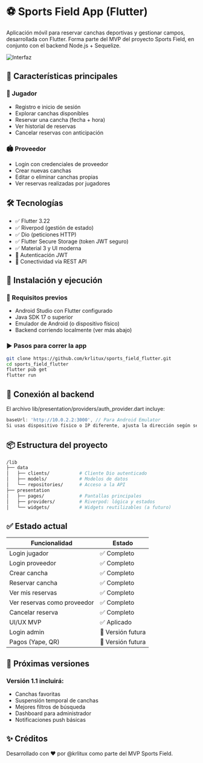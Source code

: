 # ⚽ Sports Field App (Flutter)

Aplicación móvil para reservar canchas deportivas y gestionar campos, desarrollada con Flutter. Forma parte del MVP del proyecto Sports Field, en conjunto con el backend Node.js + Sequelize.

![Interfaz](.sportsFieldApp.png)

## 📱 Características principales
### 👤 Jugador
- Registro e inicio de sesión
- Explorar canchas disponibles
- Reservar una cancha (fecha + hora)
- Ver historial de reservas
- Cancelar reservas con anticipación

### 🏟️ Proveedor
- Login con credenciales de proveedor
- Crear nuevas canchas
- Editar o eliminar canchas propias
- Ver reservas realizadas por jugadores

## 🛠️ Tecnologías
- ✅ Flutter 3.22
- ✅ Riverpod (gestión de estado)
- ✅ Dio (peticiones HTTP)
- ✅ Flutter Secure Storage (token JWT seguro)
- ✅ Material 3 y UI moderna
- 🔐 Autenticación JWT
- 📶 Conectividad vía REST API

## 🚀 Instalación y ejecución
### 🔧 Requisitos previos
- Android Studio con Flutter configurado
- Java SDK 17 o superior
- Emulador de Android (o dispositivo físico)
- Backend corriendo localmente (ver más abajo)

### ▶️ Pasos para correr la app
```bash
git clone https://github.com/krlitux/sports_field_flutter.git
cd sports_field_flutter
flutter pub get
flutter run
```

## 🔗 Conexión al backend
El archivo lib/presentation/providers/auth_provider.dart incluye:

```dart
baseUrl: 'http://10.0.2.2:3000', // Para Android Emulator
Si usas dispositivo físico o IP diferente, ajusta la dirección según sea necesario.
```

## 📦 Estructura del proyecto
```bash
/lib
├── data
│   ├── clients/           # Cliente Dio autenticado
│   ├── models/            # Modelos de datos
│   └── repositories/      # Acceso a la API
├── presentation
│   ├── pages/             # Pantallas principales
│   ├── providers/         # Riverpod: lógica y estados
│   └── widgets/           # Widgets reutilizables (a futuro)
```

## ✅ Estado actual
| Funcionalidad                      | Estado             |
|------------------------------------|--------------------|
| Login jugador | 	✅ Completo        |
| Login proveedor | 	✅ Completo        |
| Crear cancha | 	✅ Completo        |
| Reservar cancha | 	✅ Completo        |
| Ver mis reservas | 	✅ Completo        |
| Ver reservas como proveedor        | 	✅ Completo        |
| Cancelar reserva | 	✅ Completo        |
| UI/UX MVP | 	✅ Aplicado        |
| Login admin | 	🚧 Versión futura |
| Pagos (Yape, QR) | 	🚧 Versión futura |

## 📅 Próximas versiones
### Versión 1.1 incluirá:
- Canchas favoritas
- Suspensión temporal de canchas
- Mejores filtros de búsqueda
- Dashboard para administrador
- Notificaciones push básicas

## ✨ Créditos
Desarrollado con ❤️ por @krlitux como parte del MVP Sports Field.